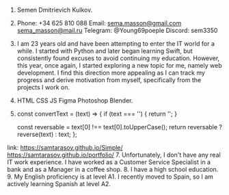 1. Semen Dmitrievich Kulkov.
2. Phone: +34 625 810 088
   Email: sema.masson@gmail.com
          sema_masson@mail.ru
   Telegram: @Young69poeple
   Discord: sem3350
4. I am 23 years old and have been attempting to enter the IT world for a while. I started with Python and later 
began learning Swift, but consistently found excuses to avoid continuing my education. However, this year, once again, 
I started exploring a new topic for me, namely web development. I find this direction more appealing as I can track my 
progress and derive motivation from myself, specifically from the projects I work on.
5. HTML
   CSS
   JS
   Figma
   Photoshop
   Blender.
6. const convertText = (text) => {
    if (text === '') {
        return '';
    }
    
    const reversable = text[0] !== text[0].toUpperCase();
    return reversable ? reverse(text) : text;
};

link: https://samtarasov.github.io/Simple/
      https://samtarasov.github.io/portfolio/
7. Unfortunately, I don't have any real IT work experience. I have worked as a Customer Service Specialist in a bank and as a Manager in a coffee shop.
8. I have a high school education.
9. My English proficiency is at level A1. I recently moved to Spain, so I am actively learning Spanish at level A2.
